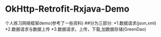 # OkHttp-Retrofit-Rxjava-Demo
个人练习网络框架demo(参考了一些资料)
##分为三部分:
*1.数据请求(json,xml)
*2.数据请求与数据上传
*3.数据请求，上传，下载,加数据存储(GreenDao)
